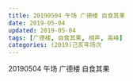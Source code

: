 ```yaml
---
title: 20190504 午场 广德楼 自食其果
date: 2019-05-04
updated: 2019-05-04
tags: [广德楼, 自食其果, 相声, 高峰]
categories: (2019)己亥年场次
---
```

20190504 午场 广德楼  自食其果